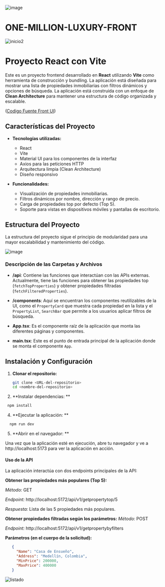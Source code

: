 ![image](https://github.com/user-attachments/assets/7ed0881e-a0fa-40f1-b243-924ed08215e4)

# ONE-MILLION-LUXURY-FRONT

![inicio2](https://github.com/user-attachments/assets/4190edd2-4123-4012-87e6-dda0daf0c89a)

# Proyecto React con Vite

Este es un proyecto frontend desarrollado en **React** utilizando **Vite** como herramienta de construcción y bundling. La aplicación está diseñada para mostrar una lista de propiedades inmobiliarias con filtros dinámicos y opciones de búsqueda. La aplicación está construida con un enfoque de **Clean Architecture** para mantener una estructura de código organizada y escalable.

([Codigo Fuente Front UI](https://github.com/jhoney787813/one-million-luxury-app/tree/main/code/front/million-ui-app-2)) 

## Características del Proyecto

- **Tecnologías utilizadas:**
  - React
  - Vite
  - Material UI para los componentes de la interfaz
  - Axios para las peticiones HTTP
  - Arquitectura limpia (Clean Architecture)
  - Diseño responsivo

- **Funcionalidades:**
  - Visualización de propiedades inmobiliarias.
  - Filtros dinámicos por nombre, dirección y rango de precio.
  - Carga de propiedades top por defecto (Top 5).
  - Soporte para vistas en dispositivos móviles y pantallas de escritorio.

## Estructura del Proyecto

La estructura del proyecto sigue el principio de modularidad para una mayor escalabilidad y mantenimiento del código.

![image](https://github.com/user-attachments/assets/1c241564-5c6d-4151-9bb5-15d7d8ec0024)


### Descripción de las Carpetas y Archivos

- **/api**:
  Contiene las funciones que interactúan con las APIs externas. Actualmente, tiene las funciones para obtener las propiedades top (`fetchTopProperties`) y obtener propiedades filtradas (`fetchFilteredProperties`).

- **/components**:
  Aquí se encuentran los componentes reutilizables de la UI, como el `PropertyCard` que muestra cada propiedad en la lista y el `PropertyList`, `SearchBar` que permite a los usuarios aplicar filtros de búsqueda.

- **App.tsx**:
  Es el componente raíz de la aplicación que monta las diferentes páginas y componentes.

- **main.tsx**:
  Este es el punto de entrada principal de la aplicación donde se monta el componente `App`.

## Instalación y Configuración

1. **Clonar el repositorio:**

   ```bash
   git clone <URL-del-repositorio>
   cd <nombre-del-repositorio>
   ```

2.  **Instalar dependencias: **
   ```bash
    npm install
   ```
4.  **Ejecutar la aplicación: **
   
  ```bash
    npm run dev
  ```
5.   **Abrir en el navegador: **

  Una vez que la aplicación esté en ejecución, abre tu navegador y ve a http://localhost:5173 para ver la aplicación en acción.

#### Uso de la API
La aplicación interactúa con dos endpoints principales de la API:

**Obtener las propiedades más populares (Top 5):**

*Método:* GET

*Endpoint:* http://localhost:5172/api/v1/getpropertytop/5

*Respuesta:* Lista de las 5 propiedades más populares.

**Obtener propiedades filtradas según los parámetros:**
*Método:* POST

*Endpoint:* http://localhost:5172/api/v1/getpropertybyfilters

**Parámetros (en el cuerpo de la solicitud):**

 ```json
    {
      "Name": "Casa de Ensueño",
      "Address": "Medellín, Colombia",
      "MinPrice": 200000,
      "MaxPrice": 400000
    }
```
![listado](https://github.com/user-attachments/assets/9920ef9a-9645-4484-ab0f-6c955d8fc28a)


